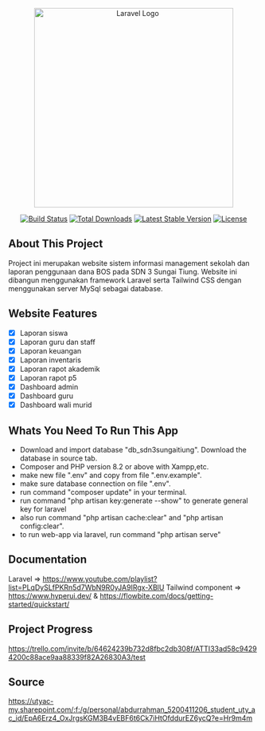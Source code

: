 <p align="center"><a href="https://laravel.com" target="_blank"><img src="https://raw.githubusercontent.com/laravel/art/master/logo-lockup/5%20SVG/2%20CMYK/1%20Full%20Color/laravel-logolockup-cmyk-red.svg" width="400" alt="Laravel Logo"></a></p>

<p align="center">
<a href="https://github.com/laravel/framework/actions"><img src="https://github.com/laravel/framework/workflows/tests/badge.svg" alt="Build Status"></a>
<a href="https://packagist.org/packages/laravel/framework"><img src="https://img.shields.io/packagist/dt/laravel/framework" alt="Total Downloads"></a>
<a href="https://packagist.org/packages/laravel/framework"><img src="https://img.shields.io/packagist/v/laravel/framework" alt="Latest Stable Version"></a>
<a href="https://packagist.org/packages/laravel/framework"><img src="https://img.shields.io/packagist/l/laravel/framework" alt="License"></a>
</p>

## About This Project

Project ini merupakan website sistem informasi management sekolah dan laporan penggunaan dana BOS pada SDN 3 Sungai Tiung. Website ini dibangun menggunakan framework Laravel serta Tailwind CSS dengan menggunakan server MySql sebagai database.

## Website Features

- [x] Laporan siswa
- [x] Laporan guru dan staff
- [x] Laporan keuangan
- [x] Laporan inventaris
- [x] Laporan rapot akademik
- [x] Laporan rapot p5 
- [x] Dashboard admin 
- [x] Dashboard guru 
- [x] Dashboard wali murid

## Whats You Need To Run This App
- Download and import database "db_sdn3sungaitiung". Download the database in source tab.
- Composer and PHP version 8.2 or above with Xampp,etc.
- make new file ".env" and copy from file ".env.example".
- make sure database connection on file ".env".
- run command "composer update" in your terminal.
- run command "php artisan key:generate --show" to generate general key for laravel
- also run command "php artisan cache:clear" and "php artisan config:clear".
- to run web-app via laravel, run command "php artisan serve"

## Documentation

Laravel => https://www.youtube.com/playlist?list=PLqDySLfPKRn5d7WbN9R0yJA9IRgx-XBlU
Tailwind component => https://www.hyperui.dev/ & https://flowbite.com/docs/getting-started/quickstart/

## Project Progress

https://trello.com/invite/b/64624239b732d8fbc2db308f/ATTI33ad58c94294200c88ace9aa88339f82A26830A3/test

## Source

https://utyac-my.sharepoint.com/:f:/g/personal/abdurrahman_5200411206_student_uty_ac_id/EpA6Erz4_OxJrgsKGM3B4vEBF6t6Ck7iHtOfddurEZ6ycQ?e=Hr9m4m
